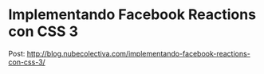 # Implementando Facebook Reactions con CSS 3
Post: http://blog.nubecolectiva.com/implementando-facebook-reactions-con-css-3/ 
